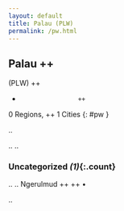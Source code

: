 ```yaml
---
layout: default
title: Palau (PLW)
permalink: /pw.html
---
```



## Palau   ++
(PLW)  ++
-                     ++
0 Regions, ++
1 Cities
{: #pw }

.. 




.. 
.. 


### Uncategorized _(1)_{:.count}


..
..
Ngerulmud  ++
 ++
•




.. 
 
